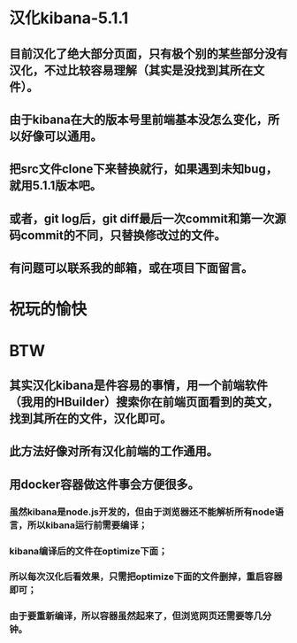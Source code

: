 #  汉化kibana-5.1.1
## 目前汉化了绝大部分页面，只有极个别的某些部分没有汉化，不过比较容易理解（其实是没找到其所在文件）。
## 由于kibana在大的版本号里前端基本没怎么变化，所以好像可以通用。
## 把src文件clone下来替换就行，如果遇到未知bug，就用5.1.1版本吧。
## 或者，git log后，git diff最后一次commit和第一次源码commit的不同，只替换修改过的文件。
## 有问题可以联系我的邮箱，或在项目下面留言。
#  祝玩的愉快



# BTW
## 其实汉化kibana是件容易的事情，用一个前端软件（我用的HBuilder）搜索你在前端页面看到的英文，找到其所在的文件，汉化即可。
## 此方法好像对所有汉化前端的工作通用。

## 用docker容器做这件事会方便很多。
### 虽然kibana是node.js开发的，但由于浏览器还不能解析所有node语言，所以kibana运行前需要编译；
### kibana编译后的文件在optimize下面；
### 所以每次汉化后看效果，只需把optimize下面的文件删掉，重启容器即可；
### 由于要重新编译，所以容器虽然起来了，但浏览网页还需要等几分钟。
